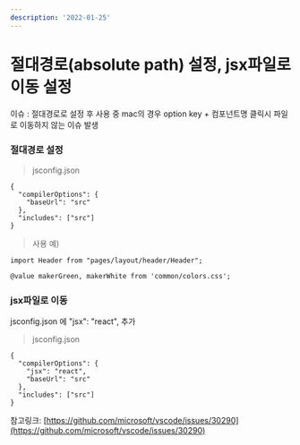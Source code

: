 ```yaml
---
description: '2022-01-25'
---
```


# 절대경로(absolute path) 설정, jsx파일로 이동 설정

이슈 : 절대경로로 설정 후 사용 중 mac의 경우 option key + 컴포넌트명 클릭시 파일로 이동하지 않는 이슈 발생



### 절대경로 설정

> jsconfig.json

```
{
  "compilerOptions": {
    "baseUrl": "src"
  },
  "includes": ["src"]
}
```

> 사용 예)

```
import Header from "pages/layout/header/Header";
```

```
@value makerGreen, makerWhite from 'common/colors.css'; 
```



### jsx파일로 이동

jsconfig.json 에 "jsx": "react",  추가&#x20;

> jsconfig.json

```
{
  "compilerOptions": {
    "jsx": "react",
    "baseUrl": "src"
  },
  "includes": ["src"]
}
```

참고링크: [https://github.com/microsoft/vscode/issues/30290](https://github.com/microsoft/vscode/issues/30290) &#x20;
